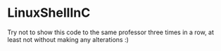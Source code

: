 # LinuxShellInC

Try not to show this code to the same professor three times in a row, at least not without making any alterations :)
